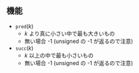 ## 機能

-   $\mathtt{pred}(k)$
    -   $k$ より真に小さい中で最も大きいもの
    -   無い場合 -1 (unsigned の -1 が返るので注意)
-   $\mathtt{succ}(k)$
    -   $k$ 以上の中で最も小さいもの
    -   無い場合 -1 (unsigned の -1 が返るので注意)
